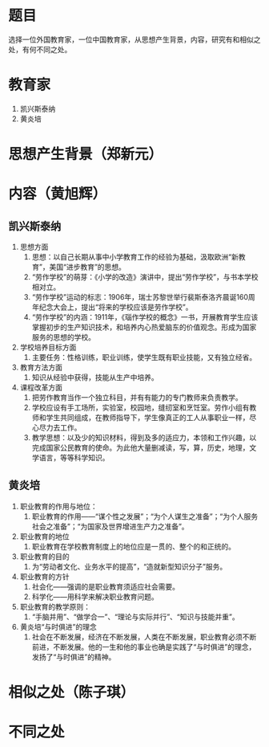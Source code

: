 # 题目
选择一位外国教育家，一位中国教育家，从思想产生背景，内容，研究有和相似之处，有何不同之处。

# 教育家
1. 凯兴斯泰纳
2. 黄炎培

# 思想产生背景（郑新元）

# 内容（黄旭辉）

## 凯兴斯泰纳

1. 思想方面
	1. 思想：以自己长期从事中小学教育工作的经验为基础，汲取欧洲“新教育”，美国“进步教育”的思想。
	2. “劳作学校”的萌芽：《小学的改造》演讲中，提出“劳作学校”，与书本学校相对立。
	3. “劳作学校”运动的标志：1906年，瑞士苏黎世举行裴斯泰洛齐晨诞160周年纪念大会上，提出“将来的学校应该是劳作学校”。
	4. “劳作学校”的内涵：1911年，《瑙作学校的概念》一书，开展教育学生应该掌握初步的生产知识技术，和培养内心热爱脑东的价值观念。形成为国家服务的思想的学校。
2. 学校培养目标方面
	1. 主要任务：性格训练，职业训练，使学生既有职业技能，又有独立经省。
3. 教育方法方面
	1. 知识从经验中获得，技能从生产中培养。
4. 课程改革方面
	1. 把劳作教育当作一个独立科目，并有有能力的专门教师来负责教学。
	2. 学校应设有手工场所，实验室，校园地，缝纫室和烹饪室。劳作小组有教师和学生共同组成，在教师指导下，学生像真正的工人从事职业一样，尽心尽力去工作。
	3. 教学思想：以及少的知识材料，得到及多的适应力，本领和工作兴趣，以完成国家公民教育的使命。为此他大量删减读，写，算，历史，地理，文学语言，等等科学知识。

## 黄炎培
1. 职业教育的作用与地位：
	1. 职业教育的作用——“谋个性之发展”；“为个人谋生之准备”；“为个人服务社会之准备”；“为国家及世界增进生产力之准备”。
2. 职业教育的地位
	1. 职业教育在学校教育制度上的地位应是一贯的、整个的和正统的。
3. 职业教育的目的
	1. 为“劳动者文化、业务水平的提高”，“造就新型知识分子”服务。
4. 职业教育的方针
	1. 社会化——强调的是职业教育须适应社会需要。
	2. 科学化——用科学来解决职业教育问题。
5. 职业教育的教学原则：
	1. “手脑并用”、“做学合一”、“理论与实际并行”、“知识与技能并重”。
6. 黄炎培“与时俱进”的理念
	1. 社会在不断发展，经济在不断发展，人类在不断发展，职业教育必须不断前进，不断发展。他的一生和他的事业也确是实践了“与时俱进”的理念，发扬了“与时俱进”的精神。

# 相似之处（陈子琪）

# 不同之处
